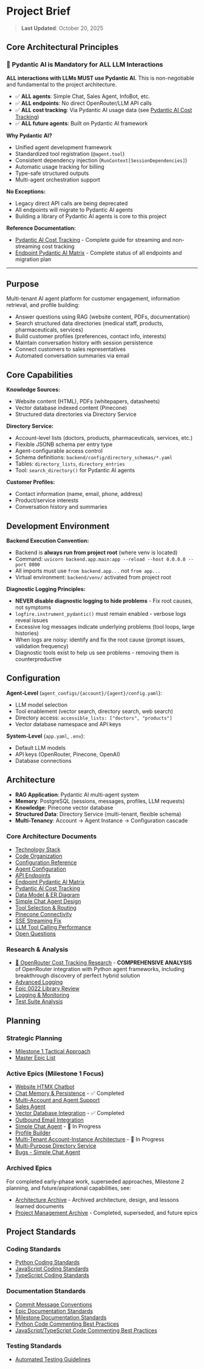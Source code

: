 <!--
Copyright (c) 2025 Ape4, Inc. All rights reserved.
Unauthorized copying of this file is strictly prohibited.
-->

# Project Brief
> **Last Updated**: October 20, 2025

## Core Architectural Principles

### 🎯 Pydantic AI is Mandatory for ALL LLM Interactions

**ALL interactions with LLMs MUST use Pydantic AI.** This is non-negotiable and fundamental to the project architecture.

- ✅ **ALL agents**: Simple Chat, Sales Agent, InfoBot, etc.
- ✅ **ALL endpoints**: No direct OpenRouter/LLM API calls
- ✅ **ALL cost tracking**: Via Pydantic AI usage data (see [Pydantic AI Cost Tracking](./architecture/pydantic-ai-cost-tracking.md))
- ✅ **ALL future agents**: Built on Pydantic AI framework

**Why Pydantic AI?**
- Unified agent development framework
- Standardized tool registration (`@agent.tool`)
- Consistent dependency injection (`RunContext[SessionDependencies]`)
- Automatic usage tracking for billing
- Type-safe structured outputs
- Multi-agent orchestration support

**No Exceptions:**
- Legacy direct API calls are being deprecated
- All endpoints will migrate to Pydantic AI agents
- Building a library of Pydantic AI agents is core to this project

**Reference Documentation:**
- [Pydantic AI Cost Tracking](./architecture/pydantic-ai-cost-tracking.md) - Complete guide for streaming and non-streaming cost tracking
- [Endpoint Pydantic AI Matrix](./architecture/endpoint-pydantic-ai-matrix.md) - Complete status of all endpoints and migration plan

---

## Purpose
Multi-tenant AI agent platform for customer engagement, information retrieval, and profile building:
- Answer questions using RAG (website content, PDFs, documentation)
- Search structured data directories (medical staff, products, pharmaceuticals, services)
- Build customer profiles (preferences, contact info, interests)
- Maintain conversation history with session persistence
- Connect customers to sales representatives
- Automated conversation summaries via email

## Core Capabilities
**Knowledge Sources:**
- Website content (HTML), PDFs (whitepapers, datasheets)
- Vector database indexed content (Pinecone)
- Structured data directories via Directory Service

**Directory Service:**
- Account-level lists (doctors, products, pharmaceuticals, services, etc.)
- Flexible JSONB schema per entry type
- Agent-configurable access control
- Schema definitions: `backend/config/directory_schemas/*.yaml`
- Tables: `directory_lists`, `directory_entries`
- Tool: `search_directory()` for Pydantic AI agents

**Customer Profiles:**
- Contact information (name, email, phone, address)
- Product/service interests
- Conversation history and summaries

## Development Environment

**Backend Execution Convention:**
- Backend is **always run from project root** (where venv is located)
- Command: `uvicorn backend.app.main:app --reload --host 0.0.0.0 --port 8000`
- All imports must use `from backend.app...` not `from app...`
- Virtual environment: `backend/venv/` activated from project root

**Diagnostic Logging Principles:**
- **NEVER disable diagnostic logging to hide problems** - Fix root causes, not symptoms
- `logfire.instrument_pydantic()` must remain enabled - verbose logs reveal issues
- Excessive log messages indicate underlying problems (tool loops, large histories)
- When logs are noisy: identify and fix the root cause (prompt issues, validation frequency)
- Diagnostic tools exist to help us see problems - removing them is counterproductive

## Configuration
**Agent-Level** (`agent_configs/{account}/{agent}/config.yaml`):
- LLM model selection
- Tool enablement (vector search, directory search, web search)
- Directory access: `accessible_lists: ["doctors", "products"]`
- Vector database namespace and API keys

**System-Level** (`app.yaml`, `.env`):
- Default LLM models
- API keys (OpenRouter, Pinecone, OpenAI)
- Database connections

## Architecture
- **RAG Application**: Pydantic AI multi-agent system
- **Memory**: PostgreSQL (sessions, messages, profiles, LLM requests)
- **Knowledge**: Pinecone vector database
- **Structured Data**: Directory Service (multi-tenant, flexible schema)
- **Multi-Tenancy**: Account → Agent Instance → Configuration cascade

### Core Architecture Documents
- [Technology Stack](./architecture/technology-stack.md)
- [Code Organization](./architecture/code-organization.md)
- [Configuration Reference](./architecture/configuration-reference.md)
- [Agent Configuration](./architecture/agent-configuration.md)
- [API Endpoints](./architecture/endpoints.md)
- [Endpoint Pydantic AI Matrix](./architecture/endpoint-pydantic-ai-matrix.md)
- [Pydantic AI Cost Tracking](./architecture/pydantic-ai-cost-tracking.md)
- [Data Model & ER Diagram](./architecture/datamodel.md)
- [Simple Chat Agent Design](./architecture/simple-chat-agent-design.md)
- [Tool Selection & Routing](./architecture/tool-selection-routing.md)
- [Pinecone Connectivity](./architecture/pinecone-connectivity.md)
- [SSE Streaming Fix](./architecture/sse-streaming-fix.md)
- [LLM Tool Calling Performance](./architecture/llm-tool-calling-performance.md)
- [Open Questions](./architecture/open-questions.md)

### Research & Analysis
- [🎯 OpenRouter Cost Tracking Research](../backend/explore/openrouter-cost-tracking/README.md) - **COMPREHENSIVE ANALYSIS** of OpenRouter integration with Python agent frameworks, including breakthrough discovery of perfect hybrid solution
- [Advanced Logging](./analysis/advanced-logging.md)
- [Epic 0022 Library Review](./analysis/epic-0022-library-review.md)
- [Logging & Monitoring](./analysis/logging-monitoring.md)
- [Test Suite Analysis](./analysis/test_suite_analysis.md)

## Planning

### Strategic Planning
- [Milestone 1 Tactical Approach](./project-management/0000-approach-milestone-01.md)
- [Master Epic List](./project-management/0000-epics.md)

### Active Epics (Milestone 1 Focus)
- [Website HTMX Chatbot](./project-management/0003-website-htmx-chatbot.md)
- [Chat Memory & Persistence](./project-management/0004-chat-memory.md) - ✅ Completed
- [Multi-Account and Agent Support](./project-management/0005-multi-account-and-agent-support.md)
- [Sales Agent](./project-management/0008-sales-agent.md)
- [Vector Database Integration](./project-management/0011-vector-db-integration.md) - ✅ Completed
- [Outbound Email Integration](./project-management/0012-outbound-email.md)
- [Simple Chat Agent](./project-management/0017-simple-chat-agent.md) - 🚧 In Progress
- [Profile Builder](./project-management/0018-profile-builder.md)
- [Multi-Tenant Account-Instance Architecture](./project-management/0022-multi-tenant-architecture.md) - 🚧 In Progress
- [Multi-Purpose Directory Service](./project-management/0023-directory-service.md)
- [Bugs - Simple Chat Agent](./project-management/bugs-0017.md)

### Archived Epics
For completed early-phase work, superseded approaches, Milestone 2 planning, and future/aspirational capabilities, see:
- [Architecture Archive](./archive/README.md) - Archived architecture, design, and lessons learned documents
- [Project Management Archive](./project-management/archive/README.md) - Completed, superseded, and future epics

## Project Standards

### Coding Standards
- [Python Coding Standards](./standards/coding-standards-py.md)
- [JavaScript Coding Standards](./standards/coding-standards-js.md)
- [TypeScript Coding Standards](./standards/coding-standards-ts.md)

### Documentation Standards
- [Commit Message Conventions](./standards/commit-messages.md)
- [Epic Documentation Standards](./standards/epic-documentation.md)
- [Milestone Documentation Standards](./standards/milestone-documentation.md)
- [Python Code Commenting Best Practices](./standards/code-comments-py.md)
- [JavaScript/TypeScript Code Commenting Best Practices](./standards/code-comments-ts.md)

### Testing Standards
- [Automated Testing Guidelines](./standards/automated-testing.md)